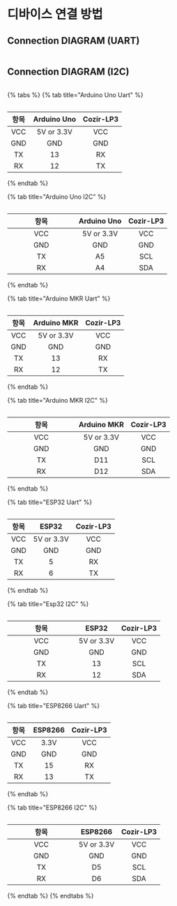 # 디바이스 연결 방법

## Connection DIAGRAM (UART)

<figure><img src="../../../.gitbook/assets/connetion_uart_diagram.PNG" alt=""><figcaption></figcaption></figure>

## Connection DIAGRAM (I2C)

<figure><img src="../../../.gitbook/assets/CozIR-Blink_connetion_diagram_i2c.PNG" alt=""><figcaption></figcaption></figure>

{% tabs %}
{% tab title="Arduino Uno Uart" %}
<figure><img src="../../../.gitbook/assets/Cozir_series_uart_connection_with_arduino_uno.PNG" alt=""><figcaption></figcaption></figure>

|  항목 | Arduino Uno | Cozir-LP3 |
| :-: | :---------: | :-------: |
| VCC |  5V or 3.3V |    VCC    |
| GND |     GND     |    GND    |
|  TX |      13     |     RX    |
|  RX |      12     |     TX    |
{% endtab %}

{% tab title="Arduino Uno  I2C" %}
<figure><img src="../../../.gitbook/assets/Cozir_series_i2c_connection_with_arduino.PNG" alt=""><figcaption></figcaption></figure>

<table><thead><tr><th width="140" align="center">항목</th><th align="center">Arduino Uno</th><th align="center">Cozir-LP3</th></tr></thead><tbody><tr><td align="center">VCC</td><td align="center">5V or 3.3V</td><td align="center">VCC</td></tr><tr><td align="center">GND</td><td align="center">GND</td><td align="center">GND</td></tr><tr><td align="center">TX</td><td align="center">A5</td><td align="center">SCL</td></tr><tr><td align="center">RX</td><td align="center">A4</td><td align="center">SDA</td></tr></tbody></table>
{% endtab %}

{% tab title="Arduino MKR Uart" %}
<figure><img src="../../../.gitbook/assets/cozir_lp2_arduino_uno_2.PNG" alt=""><figcaption></figcaption></figure>

|  항목 | Arduino MKR | Cozir-LP3 |
| :-: | :---------: | :-------: |
| VCC |  5V or 3.3V |    VCC    |
| GND |     GND     |    GND    |
|  TX |      13     |     RX    |
|  RX |      12     |     TX    |
{% endtab %}

{% tab title="Arduino MKR I2C" %}
<figure><img src="../../../.gitbook/assets/CozIR-LP2_with_Arduino_MKR_i2c.png" alt=""><figcaption></figcaption></figure>

<table><thead><tr><th width="140" align="center">항목</th><th align="center">Arduino MKR</th><th align="center">Cozir-LP3</th></tr></thead><tbody><tr><td align="center">VCC</td><td align="center">5V or 3.3V</td><td align="center">VCC</td></tr><tr><td align="center">GND</td><td align="center">GND</td><td align="center">GND</td></tr><tr><td align="center">TX</td><td align="center">D11</td><td align="center">SCL</td></tr><tr><td align="center">RX</td><td align="center">D12</td><td align="center">SDA</td></tr></tbody></table>
{% endtab %}

{% tab title="ESP32 Uart" %}
<figure><img src="../../../.gitbook/assets/CozIR-LP2_with_ESP32.PNG" alt=""><figcaption></figcaption></figure>

|  항목 |    ESP32   | Cozir-LP3 |
| :-: | :--------: | :-------: |
| VCC | 5V or 3.3V |    VCC    |
| GND |     GND    |    GND    |
|  TX |      5     |     RX    |
|  RX |      6     |     TX    |
{% endtab %}

{% tab title="Esp32 I2C" %}
<figure><img src="../../../.gitbook/assets/cozirlp2_ESP32_I2C.png" alt=""><figcaption></figcaption></figure>

<table><thead><tr><th width="140" align="center">항목</th><th align="center">ESP32</th><th align="center">Cozir-LP3</th></tr></thead><tbody><tr><td align="center">VCC</td><td align="center">5V or 3.3V</td><td align="center">VCC</td></tr><tr><td align="center">GND</td><td align="center">GND</td><td align="center">GND</td></tr><tr><td align="center">TX</td><td align="center">13</td><td align="center">SCL</td></tr><tr><td align="center">RX</td><td align="center">12</td><td align="center">SDA</td></tr></tbody></table>
{% endtab %}

{% tab title="ESP8266 Uart" %}
<figure><img src="../../../.gitbook/assets/cozir_lp2_with_ESP8266.PNG" alt=""><figcaption></figcaption></figure>

|  항목 | ESP8266 | Cozir-LP3 |
| :-: | :-----: | :-------: |
| VCC |   3.3V  |    VCC    |
| GND |   GND   |    GND    |
|  TX |    15   |     RX    |
|  RX |    13   |     TX    |
{% endtab %}

{% tab title="ESP8266 I2C" %}
<figure><img src="../../../.gitbook/assets/CozIR-LP2_with_ESP8266_I2C.png" alt=""><figcaption></figcaption></figure>

<table><thead><tr><th width="140" align="center">항목</th><th align="center">ESP8266</th><th align="center">Cozir-LP3</th></tr></thead><tbody><tr><td align="center">VCC</td><td align="center">5V or 3.3V</td><td align="center">VCC</td></tr><tr><td align="center">GND</td><td align="center">GND</td><td align="center">GND</td></tr><tr><td align="center">TX</td><td align="center">D5</td><td align="center">SCL</td></tr><tr><td align="center">RX</td><td align="center">D6</td><td align="center">SDA</td></tr></tbody></table>
{% endtab %}
{% endtabs %}

<figure><img src="../../../.gitbook/assets/cozir_lp3_i2c_실제사진.jpg" alt=""><figcaption></figcaption></figure>
